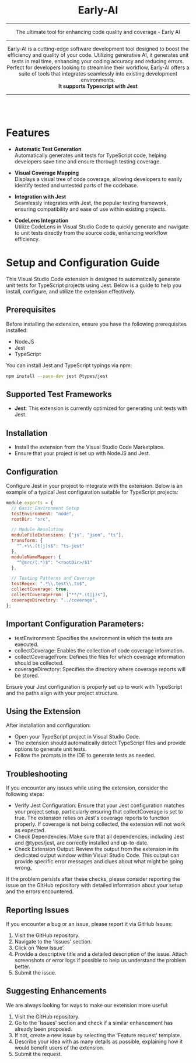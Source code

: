 <div align="center">

# Early-AI

---

The ultimate tool for enhancing code quality and coverage - Early AI

---

Early-AI is a cutting-edge software development tool designed to boost the efficiency and quality of your code. Utilizing generative AI, it generates unit tests in real time, enhancing your coding accuracy and reducing errors. Perfect for developers looking to streamline their workflow, Early-AI offers a suite of tools that integrates seamlessly into existing development environments.
<br>
<strong>It supports Typescript with Jest</strong>

</div>

---

<br></br>

# Features

* <strong>Automatic Test Generation</strong>
  <br> Automatically generates unit tests for TypeScript code, helping developers save time and ensure thorough testing coverage.

* <strong>Visual Coverage Mapping</strong>
  <br> Displays a visual tree of code coverage, allowing developers to easily identify tested and untested parts of the codebase.
* <strong>Integration with Jest</strong>
  <br> Seamlessly integrates with Jest, the popular testing framework, ensuring compatibility and ease of use within existing projects. <br>
* <strong>CodeLens Integration</strong>
  <br> Utilize CodeLens in Visual Studio Code to quickly generate and navigate to unit tests directly from the source code, enhancing workflow efficiency.

# Setup and Configuration Guide

This Visual Studio Code extension is designed to automatically generate unit tests for TypeScript projects using Jest. Below is a guide to help you install, configure, and utilize the extension effectively.

## Prerequisites
Before installing the extension, ensure you have the following prerequisites installed:
- NodeJS
- Jest
- TypeScript

You can install Jest and TypeScript typings via npm:

```bash
npm install --save-dev jest @types/jest
```

## Supported Test Frameworks
- **Jest**: This extension is currently optimized for generating unit tests with Jest.

## Installation
- Install the extension from the Visual Studio Code Marketplace.
- Ensure that your project is set up with NodeJS and Jest.

## Configuration
Configure Jest in your project to integrate with the extension. Below is an example of a typical Jest configuration suitable for TypeScript projects:

```javascript
module.exports = {
  // Basic Environment Setup
  testEnvironment: "node",
  rootDir: "src",

  // Module Resolution
  moduleFileExtensions: ["js", "json", "ts"],
  transform: {
    "^.+\\.(t|j)s$": "ts-jest"
  },
  moduleNameMapper: {
    "^@src/(.*)$": "<rootDir>/$1"
  },

  // Testing Patterns and Coverage
  testRegex: ".*\\.test\\.ts$",
  collectCoverage: true,
  collectCoverageFrom: ["**/*.(t|j)s"],
  coverageDirectory: "../coverage",
};
```

## Important Configuration Parameters:
- testEnvironment: Specifies the environment in which the tests are executed.
- collectCoverage: Enables the collection of code coverage information.
- collectCoverageFrom: Defines the files for which coverage information should be collected.
- coverageDirectory: Specifies the directory where coverage reports will be stored.

Ensure your Jest configuration is properly set up to work with TypeScript and the paths align with your project structure.

## Using the Extension
After installation and configuration:

- Open your TypeScript project in Visual Studio Code.
- The extension should automatically detect TypeScript files and provide options to generate unit tests.
- Follow the prompts in the IDE to generate tests as needed.

## Troubleshooting
If you encounter any issues while using the extension, consider the following steps:

- Verify Jest Configuration: Ensure that your Jest configuration matches your project setup, particularly ensuring that collectCoverage is set to true. The extension relies on Jest's coverage reports to function properly. If coverage is not being collected, the extension will not work as expected.
- Check Dependencies: Make sure that all dependencies, including Jest and @types/jest, are correctly installed and up-to-date.
- Check Extension Output: Review the output from the extension in its dedicated output window within Visual Studio Code. This output can provide specific error messages and clues about what might be going wrong.

If the problem persists after these checks, please consider reporting the issue on the GitHub repository with detailed information about your setup and the errors encountered.

## Reporting Issues
If you encounter a bug or an issue, please report it via GitHub Issues:

1. Visit the GitHub repository.
2. Navigate to the 'Issues' section.
3. Click on 'New Issue'.
4. Provide a descriptive title and a detailed description of the issue. Attach screenshots or error logs if possible to help us understand the problem better.
5. Submit the issue.

## Suggesting Enhancements
We are always looking for ways to make our extension more useful:

1. Visit the GitHub repository.
2. Go to the 'Issues' section and check if a similar enhancement has already been proposed.
3. If not, create a new issue by selecting the 'Feature request' template.
4. Describe your idea with as many details as possible, explaining how it would benefit users of the extension.
5. Submit the request.
